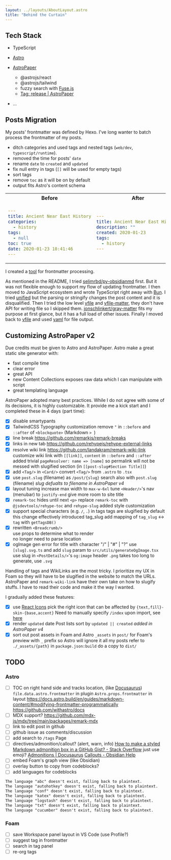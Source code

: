 ```yaml
---
layout: ../layouts/AboutLayout.astro
title: "Behind the Curtain"
---
```


## Tech Stack

- TypeScript
- [Astro](https://astro.build/)
- [AstroPaper](https://astro-paper.pages.dev/)

  - @astrojs/react
  - @astrojs/tailwind
  - fuzzy search with [Fuse.js](https://fusejs.io/)
  - [Tag: release | AstroPaper](https://astro-paper.pages.dev/tags/release/)

- ...

## Posts Migration

My posts' frontmatter was defined by Hexo.
I've long wanter to batch process the frontmatter of my posts.

- ditch categories and used tags and nested tags (`web/dev`, `typescript/runtime`).
- removed the time for posts' `date`
- rename `date` to `created` and `updated`
- fix null entry in tags (`[]` will be used for empty tags)
- sort tags
- remove `toc` as it will be on by default
- output fits Astro's content schema

<table>
<tr style="text-align: center;">
<th>
Before
</th>
<th>
After
</th>
</tr>
<tr>
<td>

```yaml
---
title: Ancient Near East History
categories:
  - history
tags:
  - null
toc: true
date: 2020-01-23 10:41:46
---
```

</td>
<td>

```yaml
---
title: Ancient Near East History
description: ""
created: 2020-01-23
tags:
  - history
---
```

</td>
<tr>
<table>

I created a [tool](https://github.com/leesei/frontmatter-edit-bun) for frontmatter processing.

As mentioned in the README, I tried [selimrbd/py-obsidianmd](https://github.com/selimrbd/py-obsidianmd) first. But it was not flexible enough to support my flow of updating frontmatter.
I then moved to JavaScript ecosystem and wrote TypeScript right away with [Bun](https://bun.sh/).
I tried [unified](https://unifiedjs.com/explore/package/unified/) but the parsing or stringify changes the post content and it is disqualified.
Then I tried the low level [vfile](https://unifiedjs.com/explore/package/vfile/) and [vfile-matter](https://unifiedjs.com/explore/package/vfile-matter/), they don't have API for writing file so I skipped them.
[jonschlinkert/gray-matter](https://github.com/jonschlinkert/gray-matter) fits my purpose at first glance, but it has a full load of other issues.
Finally I moved back to [vfile](https://unifiedjs.com/explore/package/vfile/) and used [yaml](https://eemeli.org/yaml/) for file output.

## Customizing AstroPaper v2

Due credits must be given to Astro and AstroPaper.
Astro make a great static site generator with:

- fast compile time
- clear error
- great API
- new Content Collections exposes raw data which I can manipulate with script
- great templating language

AstroPaper adopted many best practices. While I do not agree with some of its decisions, it is highly customizable. It provide me a kick start and I completed these in 4 days (part time):

- [x] disable smartypants
- [x] TailwindCSS Typography customization
      remove `"` in `::before` and `::after` of `<blockquote>` (Markdown `> `)
- [x] line break
      https://github.com/remarkjs/remark-breaks
- [x] links in new tab
      https://github.com/rehypejs/rehype-external-links
- [x] resolve wiki link
      https://github.com/landakram/remark-wiki-link
      customize wiki link with `[[link]]`, `content` in `::before` and `::after`
      added trivial `pageResolver: name => [name]` so permalink will not be messed with slugified section (in `[[post-slug#Section Title]]`)
- [x] add `<Tag/>` in `<Card/>`
      convert `<Tag/>` from `.astro` to `.tsx`
- [x] use `post.slug` (filename) as `/post/{slug}`
      search also with `post.slug` (filename)
      _slug defualts to filename in AstroPaper v4_
- [x] layout tuning
      increase max width to `max-w-6xl`
      tune `<Header/>`'s nav (menubar) to `justify-end`
      give more room to site title
- [x] `remark-toc` hides until next `<p>`
      replace `remark-toc` with `@jsdevtools/rehype-toc` and `rehype-slug`
      added style customization
- [x] support special characters (e.g. `/`, `.`) in tags
      tags are slugified by default
      this change effectively introduced tag_slug
      add mapping of `tag_slug` <-> `tag` with `getTagsDB()`
- [x] rewritten `<Breadcrumb/>`  
       use props to determine what to render  
       no longer need to parse location
- [x] ogImage gen error for title with character "/" | "#" | "?"
      use `[slug].svg.ts` and add `slug` param to `src/utils/generateOgImage.tsx`
      use slug in `<PostDetails/>`'s `og:image` header
      `.png` takes too long to generate, use `.svg`

Handling of tags and WikiLinks are the most tricky.
I prioritize my UX in Foam so they will have to be slugified in the website to match the URLs.
AstroPaper and `remark-wiki-link` have their own take on how to slugify stuffs. I have to read their code and make it the way I wanted.

I gradually added these features:

- [x] use [React Icons](https://react-icons.github.io/react-icons/)
      pick the right icon that can be affected by `{text,fill}-skin-{base,accent}`
      Need to manually specify `/index` upon import, see [here](https://github.com/react-icons/react-icons/issues/509#issuecomment-1470087348)
- [x] render `updated` date
      Post lists sort by `updated || created`
      _added in AstroPaper v4_
- [x] sort out post assets in Foam and Astro
      `_assets` in `post/` for Foam's preview
      with `_` prefix so Astro will ignore it
      all my posts refer to `./_assets/{path}`
      in `package.json:build` do a copy to `dist/`

## TODO

### Astro

- [ ] TOC on right hand side
      and tracks location, (like [Docusaurus](https://docusaurus.io/docs/installation))
      `file.data.astro.frontmatter` in plugin
      `Astro.props.frontmatter` in layout
      https://docs.astro.build/en/guides/markdown-content/#modifying-frontmatter-programmatically
      https://github.com/withastro/docs
- [ ] MDX support?
      https://github.com/mdx-js/mdx/tree/main/packages/remark-mdx
- [ ] link to edit post in github
- [ ] github issue as comments/discussion
- [ ] add search to `/tags` Page
- [ ] directives/admonition/callout? (alert, warn, info)
      [How to make a styled Markdown admonition box in a GitHub Gist? - Stack Overflow](https://stackoverflow.com/questions/50544499/how-to-make-a-styled-markdown-admonition-box-in-a-github-gist) just use emoji?
      [Admonitions | Docusaurus](https://docusaurus.io/docs/markdown-features/admonitions)
      [Callouts - Obsidian Help](https://help.obsidian.md/Editing+and+formatting/Callouts)
- [ ] embed Foam's graph view (like Obsidian)
- [ ] overlay button to copy from codeblocks?
- [ ] add languages for codeblocks

```txt
The language "abc" doesn't exist, falling back to plaintext.
The language "autohotkey" doesn't exist, falling back to plaintext.
The language "conf" doesn't exist, falling back to plaintext.
The language "katex" doesn't exist, falling back to plaintext.
The language "logstash" doesn't exist, falling back to plaintext.
The language "txt" doesn't exist, falling back to plaintext.
The language "cucumber" doesn't exist, falling back to plaintext.
```

### Foam

- [ ] save Workspace panel layout in VS Code (use Profile?)
- [ ] suggest tag in frontmatter
- [ ] search in tag panel
- [ ] re-org tags
